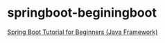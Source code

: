 # springboot-beginingboot
[Spring Boot Tutorial for Beginners (Java Framework)](https://www.youtube.com/watch?v=vtPkZShrvXQ&amp;t=188s)
